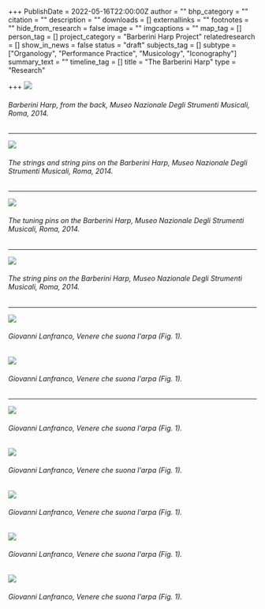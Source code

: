 +++
PublishDate = 2022-05-16T22:00:00Z
author = ""
bhp_category = ""
citation = ""
description = ""
downloads = []
externallinks = ""
footnotes = ""
hide_from_research = false
image = ""
imgcaptions = ""
map_tag = []
person_tag = []
project_category = "Barberini Harp Project"
relatedresearch = []
show_in_news = false
status = "draft"
subjects_tag = []
subtype = ["Organology", "Performance Practice", "Musicology", "Iconography"]
summary_text = ""
timeline_tag = []
title = "The Barberini Harp"
type = "Research"

+++
![](/images/dif_000185_593_b.jpg)

###### Barberini Harp, from the back, Museo Nazionale Degli Strumenti Musicali, Roma, 2014.

***

![](/images/dif_000185_550_b.jpg)

###### The strings and string pins on the Barberini Harp, Museo Nazionale Degli Strumenti Musicali, Roma, 2014.

***

![](/images/dif_000185_557_b.jpg)

###### The tuning pins on the Barberini Harp, Museo Nazionale Degli Strumenti Musicali, Roma, 2014.

***

![](/images/dif_000185_566_b.jpg)

###### The string pins on the Barberini Harp, Museo Nazionale Degli Strumenti Musicali, Roma, 2014.

***

![](/images/dif_000185_503_b.jpg)

###### Giovanni Lanfranco, _Venere che suona l'arpa_ (<cap>Fig. 1</cap>).

![](/images/dif_000185_688.jpg)

###### Giovanni Lanfranco, _Venere che suona l'arpa_ (<cap>Fig. 1</cap>).

***

![](/images/dif_000185_497.jpg)

###### Giovanni Lanfranco, _Venere che suona l'arpa_ (<cap>Fig. 1</cap>).

![](/images/dif_000185_604.jpg)

###### Giovanni Lanfranco, _Venere che suona l'arpa_ (<cap>Fig. 1</cap>).

![](/images/dif_000185_566.jpg)

###### Giovanni Lanfranco, _Venere che suona l'arpa_ (<cap>Fig. 1</cap>).

![](/images/dif_000185_557.jpg)

###### Giovanni Lanfranco, _Venere che suona l'arpa_ (<cap>Fig. 1</cap>).

![](/images/dif_000185_566.jpg)

###### Giovanni Lanfranco, _Venere che suona l'arpa_ (<cap>Fig. 1</cap>).